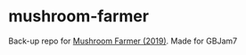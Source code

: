 # mushroom-farmer
Back-up repo for [Mushroom Farmer (2019)](https://drowningstudios.itch.io/mushroom-farmer). 
Made for GBJam7 
